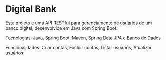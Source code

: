 # Digital Bank

Este projeto é uma API RESTful para gerenciamento de usuários de um banco digital, desenvolvida em Java com Spring Boot.


Tecnologias:
Java,
Spring Boot,
Maven,
Spring Data JPA e
Banco de Dados

Funcionalidades:
Criar contas,
Excluir contas,
Listar usuários,
Atualizar usuários
